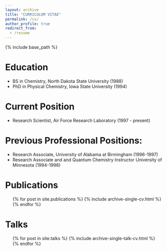 ```yaml
---
layout: archive
title: "CURRICULUM VITAE"
permalink: /cv/
author_profile: true
redirect_from:
  - /resume
---
```


{% include base_path %}

Education
======
* BS in Chemistry, North Dakota State University (1988)
* PhD in Physical Chemistry, Iowa State University (1994)

Current Position
======
* Research Scientist, Air Force Research Laboratory (1997 - present) 

Previous Professional Positions: 
======
* Research Associate, University of Alabama at Birmingham (1996-1997)
* Research Associate and and Quantum Chemistry Instructor University of Minnesota (1994-1996)

Publications
======
  <ul>{% for post in site.publications %}
    {% include archive-single-cv.html %}
  {% endfor %}</ul>
  
Talks
======
  <ul>{% for post in site.talks %}
    {% include archive-single-talk-cv.html %}
  {% endfor %}</ul>
  
